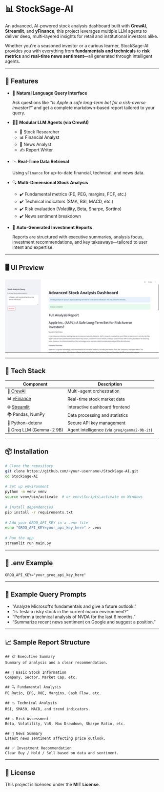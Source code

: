 # 📊 StockSage-AI

An advanced, AI-powered stock analysis dashboard built with **CrewAI**, **Streamlit**, and **yFinance**, this project leverages multiple LLM agents to deliver deep, multi-layered insights for retail and institutional investors alike.

Whether you're a seasoned investor or a curious learner, StockSage-AI provides you with everything from **fundamentals and technicals** to **risk metrics** and **real-time news sentiment**—all generated through intelligent agents.

---

## 🧠 Features

- 📌 **Natural Language Query Interface**
  
  Ask questions like _“Is Apple a safe long-term bet for a risk-averse investor?”_ and get a complete markdown-based report tailored to your query.

- 🧑‍💼 **Modular LLM Agents (via CrewAI)**  
  - 📄 Stock Researcher  
  - 📊 Financial Analyst  
  - 📰 News Analyst  
  - ✍️ Report Writer  

- 📉 **Real-Time Data Retrieval**
  
  Using `yFinance` for up-to-date financial, technical, and news data.

- 🔍 **Multi-Dimensional Stock Analysis**  
  - ✔️ Fundamental metrics (PE, PEG, margins, FCF, etc.)  
  - ✔️ Technical indicators (SMA, RSI, MACD, etc.)  
  - ✔️ Risk evaluation (Volatility, Beta, Sharpe, Sortino)  
  - ✔️ News sentiment breakdown  

- 🧾 **Auto-Generated Investment Reports**
  
  Reports are structured with executive summaries, analysis focus, investment recommendations, and key takeaways—tailored to user intent and expertise.

---

## 🖥️ UI Preview

![UI Mockup](assets/Screenshot.png)

---

## 🧰 Tech Stack

| Component | Description |
|----------|-------------|
| 🧠 [CrewAI](https://github.com/joaomdmoura/crewai) | Multi-agent orchestration |
| 📊 [yFinance](https://github.com/ranaroussi/yfinance) | Real-time stock market data |
| 🌐 [Streamlit](https://streamlit.io/) | Interactive dashboard frontend |
| 📚 Pandas, NumPy | Data processing and statistics |
| 🔐 Python-dotenv | Secure API key management |
| 🧩 Groq LLM (Gemma-2 9B) | Agent intelligence (via `groq/gemma2-9b-it`) |

---

## 📦 Installation

```bash
# Clone the repository
git clone https://github.com/<your-username>/StockSage-AI.git
cd StockSage-AI

# Set up environment
python -m venv venv
source venv/bin/activate  # or venv\Scripts\activate on Windows

# Install dependencies
pip install -r requirements.txt

# Add your GROQ_API_KEY in a .env file
echo "GROQ_API_KEY=your_api_key_here" > .env

# Run the app
streamlit run main.py
```

---

## 🔐 .env Example

```env
GROQ_API_KEY="your_groq_api_key_here"
```

---

## 🧪 Example Query Prompts

- “Analyze Microsoft’s fundamentals and give a future outlook.”
- “Is Tesla a risky stock in the current macro environment?”
- “Perform a technical analysis of NVDA for the last 6 months.”
- “Summarize recent news sentiment on Google and suggest a position.”

---

## 📈 Sample Report Structure

```shell
## 📋 Executive Summary
Summary of analysis and a clear recommendation.

## 🏢 Basic Stock Information
Company, Sector, Market Cap, etc.

## 🔍 Fundamental Analysis
PE Ratio, EPS, ROE, Margins, Cash Flow, etc.

## 📉 Technical Analysis
RSI, SMA50, MACD, and trend indicators.

## ⚠️ Risk Assessment
Beta, Volatility, VaR, Max Drawdown, Sharpe Ratio, etc.

## 📰 News Summary
Latest news sentiment affecting price outlook.

## ✅ Investment Recommendation
Clear Buy / Hold / Sell based on data and sentiment.
```

---

## 📝 License
This project is licensed under the **MIT License**.

